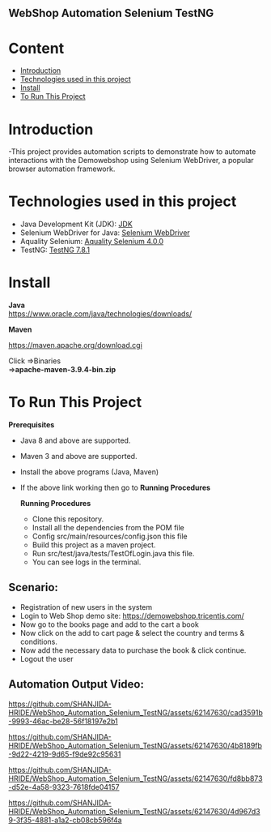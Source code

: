 ## WebShop Automation Selenium TestNG

# Content
- [Introduction](https://github.com/SHANJIDA-HRIDE/WebShop_Automation_Selenium_TestNG.git#introduction)
- [Technologies used in this project](https://github.com/SHANJIDA-HRIDE/WebShop_Automation_Selenium_TestNG.git#technologies-used-in-this-project)
- [Install](https://github.com/SHANJIDA-HRIDE/WebShop_Automation_Selenium_TestNG.git#install)
- [To Run This Project](https://github.com/SHANJIDA-HRIDE/WebShop_Automation_Selenium_TestNG.git#to-run-this-project)

# Introduction
-This project provides automation scripts to demonstrate how to automate interactions with the Demowebshop using Selenium WebDriver, a popular browser automation framework.

# Technologies used in this project
- Java Development Kit (JDK): [JDK](https://www.oracle.com/java/technologies/javase-downloads.html)
- Selenium WebDriver for Java: [Selenium WebDriver](https://www.selenium.dev/downloads/)
- Aquality Selenium: [Aquality Selenium 4.0.0](https://github.com/aquality-automation/aquality-selenium-java)
- TestNG: [TestNG 7.8.1](https://mvnrepository.com/artifact/org.testng/testng)

# Install
**Java**  
https://www.oracle.com/java/technologies/downloads/

**Maven**

 https://maven.apache.org/download.cgi
 
 Click =>Binaries    
 =>**apache-maven-3.9.4-bin.zip**


# To Run This Project
**Prerequisites**
- Java 8 and above are supported.
- Maven 3 and above are supported.
- Install the above programs (Java, Maven)
- If the above link working then go to **Running Procedures**

  **Running Procedures**
  - Clone this repository.
  - Install all the dependencies from the POM file
  - Config src/main/resources/config.json this file
  - Build this project as a maven project.
  - Run src/test/java/tests/TestOfLogin.java this file.
  - You can see logs in the terminal.
 ## Scenario:
 - Registration of new users in the system
- Login to Web Shop demo site: https://demowebshop.tricentis.com/
- Now go to the books page and add to the cart a book
- Now click on the add to cart page & select the country and terms & conditions.
- Now add the necessary data to purchase the book & click continue.
- Logout the user

## Automation Output Video:


https://github.com/SHANJIDA-HRIDE/WebShop_Automation_Selenium_TestNG/assets/62147630/cad3591b-9993-46ac-be28-56f18197e2b1



https://github.com/SHANJIDA-HRIDE/WebShop_Automation_Selenium_TestNG/assets/62147630/4b8189fb-9d22-4219-9d65-f9de92c95631



https://github.com/SHANJIDA-HRIDE/WebShop_Automation_Selenium_TestNG/assets/62147630/fd8bb873-d52e-4a58-9323-7618fde04157



https://github.com/SHANJIDA-HRIDE/WebShop_Automation_Selenium_TestNG/assets/62147630/4d967d39-3f35-4881-a1a2-cb08cb596f4a
















